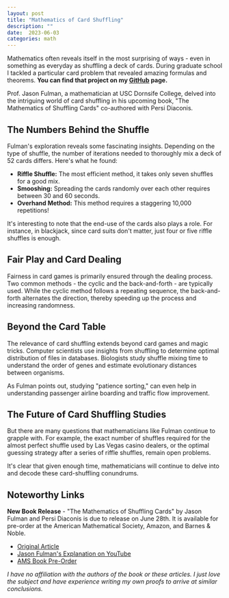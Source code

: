 ```yaml
---
layout: post
title: "Mathematics of Card Shuffling"
description: ""
date:  2023-06-03
categories: math
---
```


Mathematics often reveals itself in the most surprising of ways - even in something as everyday as shuffling a deck of cards. During graduate school I tackled a particular card problem that revealed amazing formulas and theorems. **You can find that project on my [GitHub](https://github.com/jon-bown/dalmuti) page.**

Prof. Jason Fulman, a mathematician at USC Dornsife College, delved into the intriguing world of card shuffling in his upcoming book, "The Mathematics of Shuffling Cards" co-authored with Persi Diaconis. 

## The Numbers Behind the Shuffle

Fulman's exploration reveals some fascinating insights. Depending on the type of shuffle, the number of iterations needed to thoroughly mix a deck of 52 cards differs. Here's what he found:
- **Riffle Shuffle:** The most efficient method, it takes only seven shuffles for a good mix.
- **Smooshing:** Spreading the cards randomly over each other requires between 30 and 60 seconds.
- **Overhand Method:** This method requires a staggering 10,000 repetitions!

It's interesting to note that the end-use of the cards also plays a role. For instance, in blackjack, since card suits don't matter, just four or five riffle shuffles is enough.

## Fair Play and Card Dealing

Fairness in card games is primarily ensured through the dealing process. Two common methods - the cyclic and the back-and-forth - are typically used. While the cyclic method follows a repeating sequence, the back-and-forth alternates the direction, thereby speeding up the process and increasing randomness.

## Beyond the Card Table

The relevance of card shuffling extends beyond card games and magic tricks. Computer scientists use insights from shuffling to determine optimal distribution of files in databases. Biologists study shuffle mixing time to understand the order of genes and estimate evolutionary distances between organisms. 

As Fulman points out, studying "patience sorting," can even help in understanding passenger airline boarding and traffic flow improvement.

## The Future of Card Shuffling Studies

But there are many questions that mathematicians like Fulman continue to grapple with. For example, the exact number of shuffles required for the almost perfect shuffle used by Las Vegas casino dealers, or the optimal guessing strategy after a series of riffle shuffles, remain open problems.

It's clear that given enough time, mathematicians will continue to delve into and decode these card-shuffling conundrums.

## Noteworthy Links

**New Book Release** - "The Mathematics of Shuffling Cards" by Jason Fulman and Persi Diaconis is due to release on June 28th. It is available for pre-order at the American Mathematical Society, Amazon, and Barnes & Noble.

- [Original Article](https://phys.org/news/2023-04-expert-reveals-fascinating-link-math.html)
- [Jason Fulman's Explanation on YouTube](https://www.youtube.com/watch?v=ySRX1_B6qlA&t=4s)
- [AMS Book Pre-Order](https://bookstore.ams.org/view?ProductCode=MBK/146)

*I have no affiliation with the authors of the book or these articles. I just love the subject and have experience writing my own proofs to arrive at similar conclusions.*
